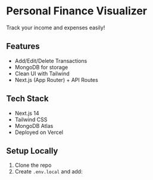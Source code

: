 # Personal Finance Visualizer

Track your income and expenses easily!

## Features

- Add/Edit/Delete Transactions
- MongoDB for storage
- Clean UI with Tailwind
- Next.js (App Router) + API Routes

## Tech Stack

- Next.js 14
- Tailwind CSS
- MongoDB Atlas
- Deployed on Vercel

## Setup Locally

1. Clone the repo
2. Create `.env.local` and add:

